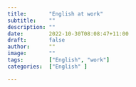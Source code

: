 ```yaml
---
title:       "English at work"
subtitle:    ""
description: ""
date:        2022-10-30T08:08:47+11:00
draft:       false
author:      ""
image:       ""
tags:        ["English", "work"]
categories:  ["English" ]

---
```







